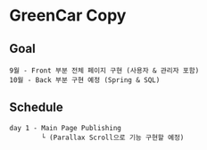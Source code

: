 # GreenCar Copy

## Goal
    
    9월 - Front 부분 전체 페이지 구현 (사용자 & 관리자 포함)
    10월 - Back 부분 구현 예정 (Spring & SQL)
    

## Schedule

    day 1 - Main Page Publishing
            └ (Parallax Scroll으로 기능 구현할 예정)